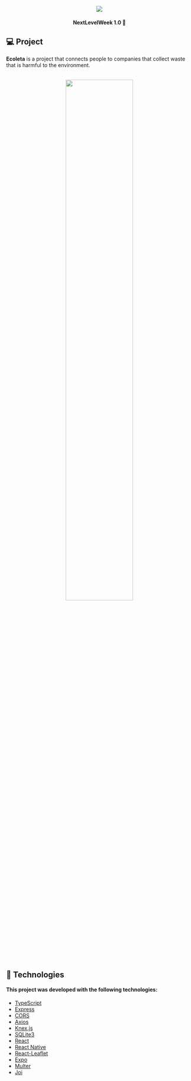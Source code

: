 <p align="center"><img src="https://lander.rocketseat.dev/uploads/nextlevelweek_18baaf82af.svg"/></p>
<h4 align="center">NextLevelWeek 1.0 🚀</h4>

## :computer: Project
__Ecoleta__ is a project that connects people to companies that collect waste that is harmful to the environment.
</br>
</br>
<p align="center">
<img src="https://i.imgur.com/YpkFSbT.png" heigth="20%" width="60%">
</p>
</br>

## :rocket: Technologies

#### This project was developed with the following technologies:

- [TypeScript](https://github.com/Microsoft/TypeScript)
- [Express](https://github.com/expressjs/express)
- [CORS](https://expressjs.com/en/resources/middleware/cors.html)
- [Axios](https://github.com/axios/axios)
- [Knex.js](http://knexjs.org/)
- [SQLite3](https://github.com/mapbox/node-sqlite3)
- [React](https://github.com/facebook/react)
- [React Native](https://github.com/facebook/react-native)
- [React-Leaflet](https://github.com/PaulLeCam/react-leaflet)
- [Expo](https://github.com/expo/expo)
- [Multer](https://github.com/expressjs/multer)
- [Joi](https://github.com/hapijs/joi)
